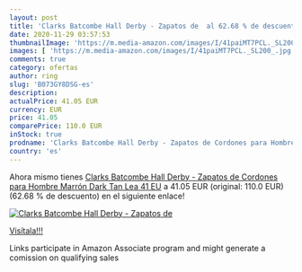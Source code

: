 ```yaml
---
layout: post
title: 'Clarks Batcombe Hall Derby - Zapatos de  al 62.68 % de descuento'
date: 2020-11-29 03:57:53
thumbnailImage: 'https://m.media-amazon.com/images/I/41paiMT7PCL._SL200_.jpg'
images: [ 'https://m.media-amazon.com/images/I/41paiMT7PCL._SL200_.jpg' ]
comments: true
category: ofertas
author: ring
slug: 'B073GY8DSG-es'
description:
actualPrice: 41.05 EUR
currency: EUR
price: 41.05
comparePrice: 110.0 EUR
inStock: true
prodname: 'Clarks Batcombe Hall Derby - Zapatos de Cordones para Hombre  Marrón  Dark Tan Lea   41 EU'
country: 'es'
---
```


Ahora mismo tienes [Clarks Batcombe Hall Derby - Zapatos de Cordones para Hombre  Marrón  Dark Tan Lea   41 EU](https://www.amazon.es/dp/B073GY8DSG/?tag=tolees-21) a 41.05 EUR (original: 110.0 EUR) (62.68 %  de descuento) en el siguiente enlace!

[![Clarks Batcombe Hall Derby - Zapatos de ](https://m.media-amazon.com/images/I/41paiMT7PCL._SL200_.jpg)](https://www.amazon.es/dp/B073GY8DSG/?tag=tolees-21)

[Visítala!!!](https://www.amazon.es/dp/B073GY8DSG/?tag=tolees-21)

Links participate in Amazon Associate program and might generate a comission on qualifying sales
